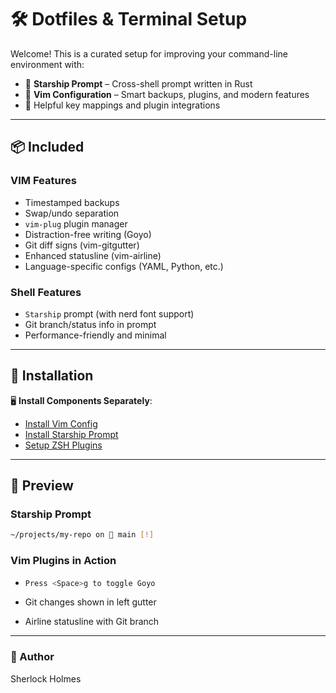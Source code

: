 # 🛠️ Dotfiles & Terminal Setup

Welcome! This is a curated setup for improving your command-line environment with:

- 🚀 **Starship Prompt** – Cross-shell prompt written in Rust
- 📝 **Vim Configuration** – Smart backups, plugins, and modern features
- 🧠 Helpful key mappings and plugin integrations

---

## 📦 Included

### VIM Features
- Timestamped backups
- Swap/undo separation
- `vim-plug` plugin manager
- Distraction-free writing (Goyo)
- Git diff signs (vim-gitgutter)
- Enhanced statusline (vim-airline)
- Language-specific configs (YAML, Python, etc.)

### Shell Features
- `Starship` prompt (with nerd font support)
- Git branch/status info in prompt
- Performance-friendly and minimal

---

## 📁 Installation

🖥 **Install Components Separately**:

- [Install Vim Config](./install-vim.md)
- [Install Starship Prompt](./install-starship.md)
- [Setup ZSH Plugins](./zsh-plugins.md)
---

## 🧪 Preview

### Starship Prompt

   ```bash
   ~/projects/my-repo on  main [!]
   ```

### Vim Plugins in Action

-  ```bash
   Press <Space>g to toggle Goyo
   ```
- Git changes shown in left gutter

- Airline statusline with Git branch

---

### 📝 Author
Sherlock Holmes
